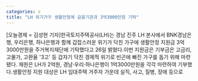 ```yaml
---
categories: c
title: "LH 위기가구 생활안정에 금융기관과 3억3000만원 기탁"
---
```

[오늘경제 = 김성현 기자]한국토지주택공사(LH)는 경남 진주 LH 본사에서 BNK경남은행, 우리은행, 하나은행과 함께 갑잡스러운 위기가 닥친 가구에 생활안정 지원금 3억3000만원을 주거복지재단에 기탁했다고 26일 밝혔다.이번 지원금은 기부금은 고금리, 고물가, 고환율 &#39;3고&#39; 등 갑자기 닥친 경제적 위기로 빈곤에 빠진 가구를 돕기 위해 마련됐다. 재원은 LH가 2억원, 경남·우리·하나은행이 1억3000만원을 각각 마련하여 기부했다.생활안정 지원 대상은 LH 임대주택 거주자 가운데 실직, 사고, 질병, 장애 등으로